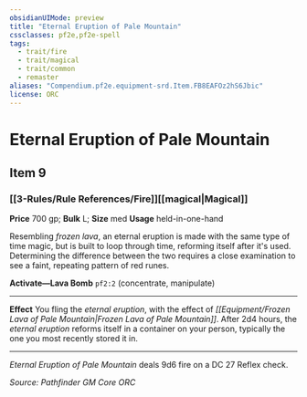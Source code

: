 ```yaml
---
obsidianUIMode: preview
title: "Eternal Eruption of Pale Mountain"
cssclasses: pf2e,pf2e-spell
tags:
  - trait/fire
  - trait/magical
  - trait/common
  - remaster
aliases: "Compendium.pf2e.equipment-srd.Item.FB8EAFOz2hS6Jbic"
license: ORC
---
```

# Eternal Eruption of Pale Mountain
## Item 9
### [[3-Rules/Rule References/Fire]][[magical|Magical]]


**Price** 700 gp; 
**Bulk** L; **Size** med
**Usage** held-in-one-hand

Resembling _frozen lava_, an eternal eruption is made with the same type of time magic, but is built to loop through time, reforming itself after it's used. Determining the difference between the two requires a close examination to see a faint, repeating pattern of red runes.

**Activate—Lava Bomb** `pf2:2` (concentrate, manipulate)

* * *

**Effect** You fling the _eternal eruption_, with the effect of _[[Equipment/Frozen Lava of Pale Mountain|Frozen Lava of Pale Mountain]]_. After 2d4 hours, the _eternal eruption_ reforms itself in a container on your person, typically the one you most recently stored it in.

* * *

_Eternal Eruption of Pale Mountain_ deals 9d6 fire on a DC 27 Reflex check.

*Source: Pathfinder GM Core*
*ORC*